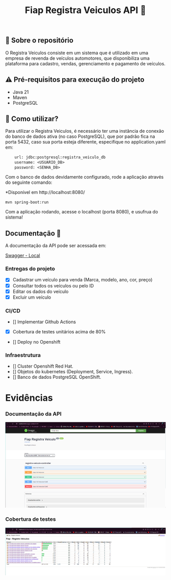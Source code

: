 <br>
<h1 align="center">
Fiap Registra Veiculos API 🚗
</h1>
<br>

## 💬 Sobre o repositório

O Registra Veiculos consiste em um sistema que é utilizado em uma empresa de revenda de veículos automotores, que disponibiliza uma plataforma para cadastro, vendas, gerenciamento e pagamento de veículos.

## ⚠ Pré-requisitos para execução do projeto

* Java 21
* Maven
* PostgreSQL

## 📌 Como utilizar?

Para utilizar o Registra Veiculos, é necessário ter uma instância de conexão do banco de dados ativa (no caso PostgreSQL), que por padrão fica na porta 5432, caso sua porta esteja diferente, especifique no application.yaml em:

```
    url: jdbc:postgresql:registra_veiculo_db
    username: <USUARIO_DB>
    password: <SENHA_DB>
```

Com o banco de dados devidamente configurado, rode a aplicação através do seguinte comando:

*Disponível em http://localhost:8080/

```
mvn spring-boot:run 
```

Com a aplicação rodando, acesse o localhost (porta 8080), e usufrua do sistema!

## Documentação 📒
A documentação da API pode ser acessada em:


[Swagger - Local](http://localhost:8080/swagger-ui/index.html)

### Entregas do projeto
- [x] Cadastrar um veículo para venda (Marca, modelo, ano, cor, preço)
- [x] Consultar todos os veículos ou pelo ID
- [x] Editar os dados do veículo
- [x] Excluir um veículo

### CI/CD
- [] Implementar Github Actions
- [x] Cobertura de testes unitários acima de 80%
- [] Deploy no Openshift

### Infraestrutura
- [] Cluster Openshift Red Hat.
- [] Objetos do kubernetes (Deployment, Service, Ingress).
- [] Banco de dados PostgreSQL OpenShift.

# Evidências

### Documentação da API
![image](/images/swagger.png)

### Cobertura de testes
![image](/images/evidencia_cobertura.png)
